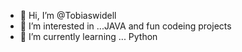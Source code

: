 - 👋 Hi, I’m @Tobiaswidell
- 👀 I’m interested in ...JAVA and fun codeing projects
- 🌱 I’m currently learning ... Python


<!---
Tobiaswidell/Tobiaswidell is a ✨ special ✨ repository because its `README.md` (this file) appears on your GitHub profile.
You can click the Preview link to take a look at your changes.
--->
